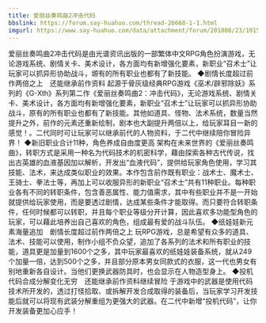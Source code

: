 ```yaml
---
title: 爱丽丝奏鸣曲2冲击代码
bbslink: https://forum.say-huahuo.com/thread-26668-1-1.html
imgurl: https://www.say-huahuo.com/data/attachment/forum/201808/23/101546vrg3qkkk4903kkk3.jpg
---
```


爱丽丝奏鸣曲2冲击代码是由光谱资讯出版的一部繁体中文RPG角色扮演游戏，无论游戏系统、剧情关卡、美术设计，各方面均有新增强化要素，新职业“召术士”让玩家可以抓异形协助战斗，塬有的所有职业也都有了新技能。
◆剧情长度超过前作两倍之上　还能继承前作资料
起源于骨灰级经典RPG游戏《巫术/辟邪除妖》系列的《G-Xth》系列第二作《爱丽丝奏鸣曲2：冲击代码》，无论游戏系统、剧情关卡、美术设计，各方面均有新增强化要素，新职业“召术士”让玩家可以抓异形协助战斗，原有的所有职业也都有了新技能。其他如道具、怪物、法术系统，数量当然提升之外，前作的元素还重新绘制，剧本也大副提升两倍以上，给玩家耳目一新的感觉！。二代同时可让玩家可以继承前代的人物资料，于二代中继续陪你冒险异界！
◆新旧职业合计11种，角色养成自由度更高
架构在未来世界的《爱丽丝奏鸣曲》，转职方式是采用一种名为代码技术的机密科学，藉由探索各种古代传说，找出古英雄的血液基因加以解析，开发出“血液代码”，提供给玩家角色使用，学习其技能、法术，来达成类似职业的效果。本作包含前作既有职业：战术士、魔术士、王骑士、拳法士等，再加上可以收服异形的新职业“召术士”共有11种职业。每种职业各有不同的转职条件，包含善恶属性、能力值需求，其中有些职业并不是一开始就提供给玩家使用，而是要透过剧情，达成某些条件才能取得。而只要符合转职条件，任何时候都可以转职，并且每个职业等级分开计算，因此喜欢多功能型角色的玩家，可以藉此培养出自己喜欢的角色，组成最有爱的战斗队伍。
◆纸娃娃新元素海量追加　剧情长度超过前作两倍之上
玩RPG游戏，总是希望有众多的道具、法术、技能可以使用，制作小组不负众望，追加了各系列的法术和所有职业的技能，道具更是加量到1600个之多，其中玩家最喜欢的纸娃娃装备系统，就从249个加量一倍，达到500个之多，并且部分原本男女同款式的衣服，这一代也男女有别地重新各自设计。当他们更换武器防具时，也会显示在人物造型身上。
◆投机代码合成分解变化无穷　还能继承前作资料继续冒险
于游戏中的武器是使用代码技术所开发的，透过打怪拾取、或拆解开发合成取得的装备后，当玩家学习开发技能后就可以将现有武装分解重组为更强大的武器。在二代中新增“投机代码”，让你开发装备更加心应手！<!--more-->
